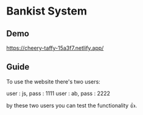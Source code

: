# Bankist System

## Demo

https://cheery-taffy-15a3f7.netlify.app/

## Guide

To use the website there's two users:

user : js, pass : 1111
user : ab, pass : 2222

by these two users you can test the functionality 👍.
